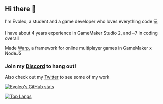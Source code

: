 ## Hi there 👋

I'm Evoleo, a student and a game developer who loves everything code 💻

I have about 4 years experience in GameMaker Studio 2, and ~7 in coding overall

Made [Warp](https://github.com/evolutionleo/GM-Online-Framework), a framework for online multiplayer games in GameMaker x NodeJS


### Join my [Discord](https://discord.gg/WRsgumM2T6) to hang out!

Also check out my [Twitter](https://twitter.com/EvoleoDev) to see some of my work

<!--
**evolutionleo/evolutionleo** is a ✨ _special_ ✨ repository because its `README.md` (this file) appears on your GitHub profile.

Here are some ideas to get you started:

- 🔭 I’m currently working on ...
- 🌱 I’m currently learning ...
- 👯 I’m looking to collaborate on ...
- 🤔 I’m looking for help with ...
- 💬 Ask me about ...
- 📫 How to reach me: ...
- 😄 Pronouns: ...
- ⚡ Fun fact: ...
-->


[![Evoleo's GitHub stats](https://github-readme-stats.vercel.app/api?username=evolutionleo&theme=tokyonight&count_private=true&hide=contribs&show_icons=true)](https://github.com/anuraghazra/github-readme-stats)

[![Top Langs](https://github-readme-stats.vercel.app/api/top-langs/?username=evolutionleo&theme=tokyonight&hide=yacc&layout=compact)](https://github.com/anuraghazra/github-readme-stats)
